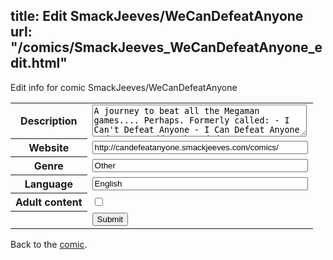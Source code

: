 title: Edit SmackJeeves/WeCanDefeatAnyone
url: "/comics/SmackJeeves_WeCanDefeatAnyone_edit.html"
---
Edit info for comic SmackJeeves/WeCanDefeatAnyone

<form name="comic" action="http://gaepostmail.appspot.com/comic/" method="post">
<table class="comicinfo">
<tr>
<th>Description</th><td><textarea name="description" cols="40" rows="3">A journey to beat all the Megaman games.... Perhaps. Formerly called: - I Can't Defeat Anyone - I Can Defeat Anyone Updates at odd-numbered dates.</textarea></td>
</tr>
<tr>
<th>Website</th><td><input type="text" name="url" value="http://candefeatanyone.smackjeeves.com/comics/" size="40"/></td>
</tr>
<tr>
<th>Genre</th><td><input type="text" name="genre" value="Other" size="40"/></td>
</tr>
<tr>
<th>Language</th><td><input type="text" name="language" value="English" size="40"/></td>
</tr>
<tr>
<th>Adult content</th><td><input type="checkbox" name="adult" value="adult" /></td>
</tr>
<tr>
<th></th><td>
<input type="hidden" name="comic" value="SmackJeeves_WeCanDefeatAnyone" />
<input type="submit" name="submit" value="Submit" />
</td>
</tr>
</table>
</form>

Back to the [comic](SmackJeeves_WeCanDefeatAnyone.html).
